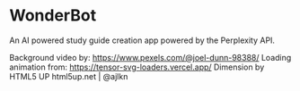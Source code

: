 # WonderBot

An AI powered study guide creation app powered by the Perplexity API. 

Background video by: https://www.pexels.com/@joel-dunn-98388/
Loading animation from: https://tensor-svg-loaders.vercel.app/
Dimension by HTML5 UP
html5up.net | @ajlkn
